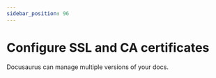 ```yaml
---
sidebar_position: 96
---
```


# Configure SSL and CA certificates

Docusaurus can manage multiple versions of your docs.
